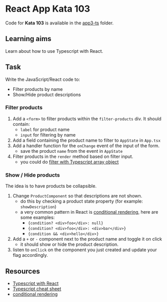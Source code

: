 # React App Kata 103

Code for **Kata 103** is available in the [app3-ts](app3-ts) folder.

## Learning aims

Learn about how to use Typescript with React.

## Task

Write the JavaScript/React code to:

* Filter products by name
* Show/Hide product descriptions

### Filter products

1. Add a `<form>` to filter products within the `filter-products` div. It should contain:
    * `label` for product name
    * `input` for filtering by name
1. Add a field containing the product name to filter to `AppState` in `App.tsx`
1. Add a handler function for the `onChange` event of the input of the form.
    * save the product `name` from the event in `AppState`
1. Filter products in the `render` method based on filter input.
    * you could do [filter with Typescript array object](https://www.tutorialspoint.com/typescript/typescript_array_filter.htm)

### Show / Hide products

The idea is to have products be collapsible.

1. Change `ProductComponent` so that descriptions are not shown.
    * do this by checking a product state property (for example: `showDescription`)
    * a very common pattern in React is [conditional rendering](https://facebook.github.io/react/docs/conditional-rendering.html), here are some examples:
        * `{condition? <div>foo</div>: null}`
        * `{condition? <div>foo</div>: <div>bar</div>}`
        * `{condition && <div>hello</div>}`
1. Add a `+` or `-` component next to the product name and toggle it on click
    * it should show or hide the product description.
1. listen to `onClick` on the component you just created and update your flag accordingly.

## Resources

* [Typescript with React](https://mikebridge.github.io/articles/getting-started-typescript-react-2/)
* [Typescript cheat sheet](https://www.sitepen.com/blog/2013/12/31/typescript-cheat-sheet/)
* [conditional rendering](https://facebook.github.io/react/docs/conditional-rendering.html)
